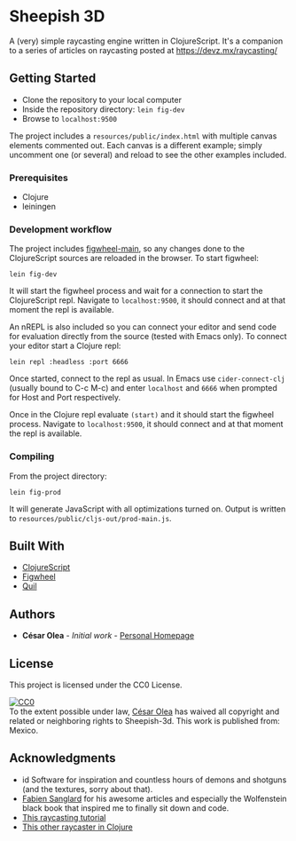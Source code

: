 # Sheepish 3D

A (very) simple raycasting engine written in ClojureScript. It's a companion to a series of articles on raycasting posted at https://devz.mx/raycasting/

## Getting Started

- Clone the repository to your local computer
- Inside the repository directory: `lein fig-dev`
- Browse to `localhost:9500`

The project includes a `resources/public/index.html` with multiple canvas elements commented out. Each canvas is a different example; simply uncomment one (or several) and reload to see the other examples included.

### Prerequisites

- Clojure
- leiningen

### Development workflow

The project includes [figwheel-main](https://figwheel.org/), so any changes done to the ClojureScript sources are reloaded in the browser. To start figwheel:

```
lein fig-dev
```

It will start the figwheel process and wait for a connection to start the ClojureScript repl. Navigate to `localhost:9500`, it should connect and at that moment the repl is available.

An nREPL is also included so you can connect your editor and send code for evaluation directly from the source (tested with Emacs only). To connect your editor start a Clojure repl:

```
lein repl :headless :port 6666
```

Once started, connect to the repl as usual. In Emacs use `cider-connect-clj` (usually bound to C-c M-c) and enter `localhost` and `6666` when prompted for Host and Port respectively.

Once in the Clojure repl evaluate `(start)` and it should start the figwheel process. Navigate to `localhost:9500`, it should connect and at that moment the repl is available.

### Compiling
From the project directory:

```
lein fig-prod
```

It will generate JavaScript with all optimizations turned on. Output is written to `resources/public/cljs-out/prod-main.js`.

## Built With

* [ClojureScript](https://clojurescript.org/)
* [Figwheel](https://figwheel.org/)
* [Quil](http://quil.info/)

## Authors

* **César Olea** - *Initial work* - [Personal Homepage](https://blog.cesarolea.com)

## License

This project is licensed under the CC0 License.

<p xmlns:dct="http://purl.org/dc/terms/" xmlns:vcard="http://www.w3.org/2001/vcard-rdf/3.0#">
  <a rel="license"
     href="http://creativecommons.org/publicdomain/zero/1.0/">
    <img src="http://i.creativecommons.org/p/zero/1.0/88x31.png" style="border-style: none;" alt="CC0" />
  </a>
  <br />
  To the extent possible under law,
  <a rel="dct:publisher"
     href="https://github.com/cesarolea/sheepish-3d">
    <span property="dct:title">César Olea</span></a>
  has waived all copyright and related or neighboring rights to
  <span property="dct:title">Sheepish-3d</span>.
This work is published from:
<span property="vcard:Country" datatype="dct:ISO3166"
      content="MX" about="https://github.com/cesarolea/sheepish-3d">
  Mexico</span>.
</p>

## Acknowledgments

* id Software for inspiration and countless hours of demons and shotguns (and the textures, sorry about that).
* [Fabien Sanglard](http://fabiensanglard.net/) for his awesome articles and especially the Wolfenstein black book that inspired me to finally sit down and code.
* [This raycasting tutorial](https://permadi.com/1996/05/ray-casting-tutorial-table-of-contents/)
* [This other raycaster in Clojure](https://github.com/hpointu/clj-raycast-world)